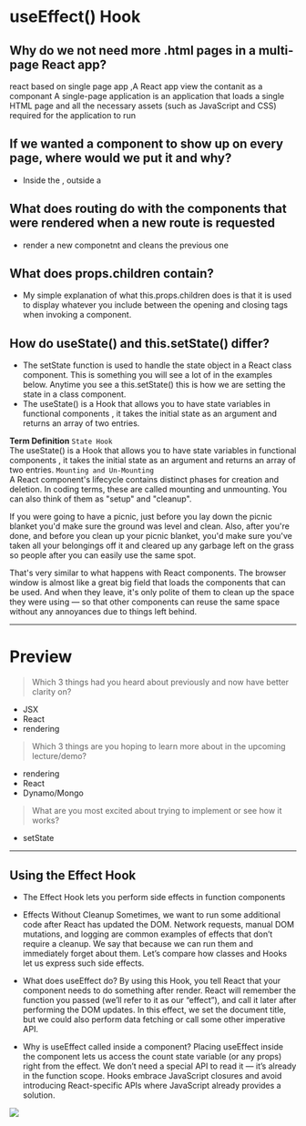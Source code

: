 # useEffect() Hook

## Why do we not need more .html pages in a multi-page React app? 

 react based on   single page app ,A React app  view the contanit as a componant 
 A single-page application is an application that loads a single HTML page and all the necessary assets (such as JavaScript and CSS) required for the application to run

##  If we wanted a component to show up on every page, where would we put it and why? 

 - Inside the <BrowserRouter />, outside a <Route />

## What does routing do with the components that were rendered when a new route is requested 

- render a  new componetnt and cleans the previous one

## What does props.children contain?

- My simple explanation of what this.props.children does is that it is used to display whatever you include between the opening and closing tags when invoking a component.

## How do useState() and this.setState() differ? 

- The setState function is used to handle the state object in a React class component. This is something you will see a lot of in the examples below. Anytime you see a this.setState() this is how we are setting the state in a class component.
-  The useState() is a Hook that allows you to have state variables in functional components , it takes the initial state as an argument and returns an array of two entries. 

**Term Definition** 
`State Hook`   
  The useState() is a Hook that allows you to have state variables in functional components , it takes the initial state as an argument and returns an array of two entries.
`Mounting and Un-Mounting`   
A React component's lifecycle contains distinct phases for creation and deletion. In coding terms, these are called mounting and unmounting. You can also think of them as "setup" and "cleanup".

If you were going to have a picnic, just before you lay down the picnic blanket you'd make sure the ground was level and clean. Also, after you're done, and before you clean up your picnic blanket, you'd make sure you've taken all your belongings off it and cleared up any garbage left on the grass so people after you can easily use the same spot.

That's very similar to what happens with React components. The browser window is almost like a great big field that loads the components that can be used. And when they leave, it's only polite of them to clean up the space they were using — so that other components can reuse the same space without any annoyances due to things left behind.

--------------------------------------------------------------------- 
# Preview 

> Which 3 things had you heard about previously and now have better clarity on?
- JSX
- React 
- rendering
> Which 3 things are you hoping to learn more about in the upcoming lecture/demo? 
- rendering
- React
- Dynamo/Mongo
> What are you most excited about trying to implement or see how it works?
-  setState
---------------------------------------------------------------------

## Using the Effect Hook 

- The Effect Hook lets you perform side effects in function components 

- Effects Without Cleanup
Sometimes, we want to run some additional code after React has updated the DOM. Network requests, manual DOM mutations, and logging are common examples of effects that don’t require a cleanup. We say that because we can run them and immediately forget about them. Let’s compare how classes and Hooks let us express such side effects. 

- What does useEffect do? By using this Hook, you tell React that your component needs to do something after render. React will remember the function you passed (we’ll refer to it as our “effect”), and call it later after performing the DOM updates. In this effect, we set the document title, but we could also perform data fetching or call some other imperative API. 

- Why is useEffect called inside a component? Placing useEffect inside the component lets us access the count state variable (or any props) right from the effect. We don’t need a special API to read it — it’s already in the function scope. Hooks embrace JavaScript closures and avoid introducing React-specific APIs where JavaScript already provides a solution.

 ![](https://miro.medium.com/max/1400/1*Un-R2o9nigypQCo3S6DLow.png)




